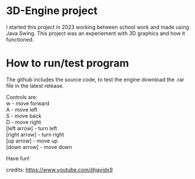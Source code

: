 # 3D-Engine project

I started this project in 2023 working between school work and made using Java Swing.
This project was an experiement with 3D graphics and how it functioned.

# How to run/test program

The github includes the source code, to test the engine download the .rar file in the latest
release.

Controls are:\
w - move forward\
A - move left\
S - move back\
D - move right\
[left arrow] - turn left\
[right arrow] - turn right\
[up arrow] - move up\
[down arrow] - move down

Have fun!


credits: https://www.youtube.com/@javidx9
